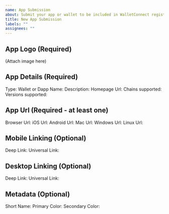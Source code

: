 ```yaml
---
name: App Submission
about: Submit your app or wallet to be included in WalletConnect registry
title: New App Submission
labels: ""
assignees: ""
---
```


## App Logo (Required)

(Attach image here)

## App Details (Required)

Type: Wallet or Dapp
Name:
Description:
Homepage Url:
Chains supported:
Versions supported:

## App Url (Required - at least one)

Browser Url:
iOS Url:
Android Url:
Mac Url:
Windows Url:
Linux Url:

## Mobile Linking (Optional)

Deep Link:
Universal Link:

## Desktop Linking (Optional)

Deep Link:
Universal Link:

## Metadata (Optional)

Short Name:
Primary Color:
Secondary Color:
